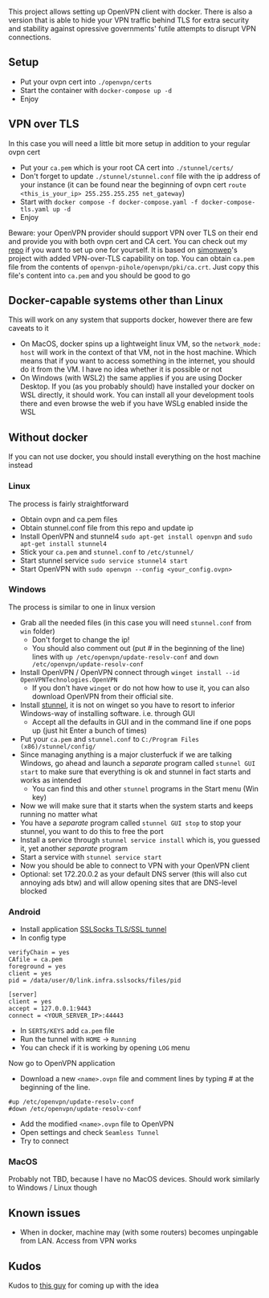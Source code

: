 This project allows setting up OpenVPN client with docker. There is also a version that is able to hide your VPN traffic behind TLS for extra security and stability against opressive governments' futile attempts to disrupt VPN connections.

## Setup
* Put your ovpn cert into `./openvpn/certs`
* Start the container with `docker-compose up -d`
* Enjoy
## VPN over TLS
In this case you will need a little bit more setup in addition to your regular ovpn cert
* Put your `ca.pem` which is your root CA cert into `./stunnel/certs/`
* Don't forget to update `./stunnel/stunnel.conf` file with the ip address of your instance (it can be found near the beginning of ovpn cert `route <this_is_your_ip> 255.255.255.255 net_gateway`)
* Start with `docker compose -f docker-compose.yaml -f docker-compose-tls.yaml up -d`
* Enjoy

Beware: your OpenVPN provider should support VPN over TLS on their end and provide you with both ovpn cert and CA cert.
You can check out my [repo](https://github.com/Jlo6CTEP/openvpn-pihole) if you want to set up one for yourself. It is based on [simonwep](https://github.com/simonwep)'s project with added VPN-over-TLS capability on top.
You can obtain `ca.pem` file from the contents of `openvpn-pihole/openvpn/pki/ca.crt`. Just copy this file's content into `ca.pem` and you should be good to go

## Docker-capable systems other than Linux
This will work on any system that supports docker, however there are few caveats to it
* On MacOS, docker spins up a lightweight linux VM, so the `network_mode: host` will work in the context of that VM, not in the host machine. 
 Which means that if you want to access something in the internet, you should do it from the VM. I have no idea whether it is possible or not
* On Windows (with WSL2) the same applies if you are using Docker Desktop. If you (as you probably should) have installed your docker on WSL directly, it should work. You can install all your development tools there and even browse the web if you have WSLg enabled inside the WSL

## Without docker
If you can not use docker, you should install everything on the host machine instead
### Linux
The process is fairly straightforward
* Obtain ovpn and ca.pem files
* Obtain stunnel.conf file from this repo and update ip
* Install OpenVPN and stunnel4 `sudo apt-get install openvpn` and `sudo apt-get install stunnel4`
* Stick your `ca.pem` and `stunnel.conf` to `/etc/stunnel/`
* Start stunnel service `sudo service stunnel4 start`
* Start OpenVPN with `sudo openvpn --config <your_config.ovpn>`
### Windows
The process is similar to one in linux version
* Grab all the needed files (in this case you will need `stunnel.conf` from `win` folder)
  * Don't forget to change the ip! 
  * You should also comment out (put # in the beginning of the line) lines with `up /etc/openvpn/update-resolv-conf` and `down /etc/openvpn/update-resolv-conf`
* Install OpenVPN / OpenVPN connect through `winget install --id OpenVPNTechnologies.OpenVPN`
  * If you don't have `winget` or do not how how to use it, you can also download OpenVPN from their official site.
* Install [stunnel](https://www.stunnel.org/downloads.html), it is not on winget so you have to resort to inferior Windows-way of installing software. i.e. through GUI
  * Accept all the defaults in GUI and in the command line if one pops up (just hit Enter a bunch of times) 
* Put your `ca.pem` and `stunnel.conf` to `C:/Program Files (x86)/stunnel/config/`
* Since managing anything is a major clusterfuck if we are talking Windows, go ahead and launch a *separate* program called `stunnel GUI start` to make sure that everything is ok and stunnel in fact starts and works as intended
  * You can find this and other `stunnel` programs in the Start menu (Win key) 
* Now we will make sure that it starts when the system starts and keeps running no matter what
* You have a *separate* program called `stunnel GUI stop` to stop your stunnel, you want to do this to free the port
* Install a service through `stunnel service install` which is, you guessed it, yet another *separate* program
* Start a service with `stunnel service start`
* Now you should be able to connect to VPN with your OpenVPN client
* Optional: set 172.20.0.2 as your default DNS server (this will also cut annoying ads btw) and will allow opening sites that are DNS-level blocked

### Android

 * Install application [SSLSocks TLS/SSL tunnel](https://play.google.com/store/apps/details?id=link.infra.sslsocks)
 * In config type
```
verifyChain = yes
CAfile = ca.pem
foreground = yes
client = yes
pid = /data/user/0/link.infra.sslsocks/files/pid

[server]
client = yes
accept = 127.0.0.1:9443
connect = <YOUR_SERVER_IP>:44443
```
 * In `SERTS/KEYS` add `ca.pem` file
 * Run the tunnel with `HOME` -> `Running`
 * You can check if it is working by opening `LOG` menu

 Now go to OpenVPN application

 * Download a new `<name>.ovpn` file and comment lines by typing # at the beginning of the line.
 ```
#up /etc/openvpn/update-resolv-conf
#down /etc/openvpn/update-resolv-conf
 ```
 * Add the modified `<name>.ovpn` file to OpenVPN
 * Open settings and check `Seamless Tunnel`
 * Try to connect

### MacOS
Probably not TBD, because I have no MacOS devices. Should work similarly to Windows / Linux though 

## Known issues
* When in docker, machine may (with some routers) becomes unpingable from LAN. Access from VPN works

## Kudos
Kudos to [this guy](https://github.com/potemin1999) for coming up with the idea
